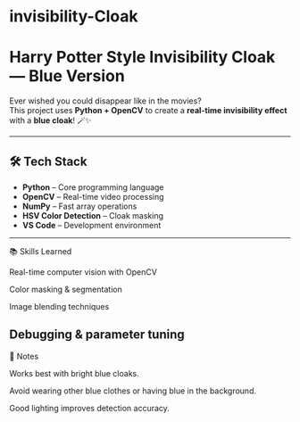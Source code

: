 # invisibility-Cloak
# Harry Potter Style Invisibility Cloak — Blue Version

Ever wished you could disappear like in the movies?  
This project uses **Python + OpenCV** to create a **real-time invisibility effect** with a **blue cloak**! 🪄✨

---

## 🛠 Tech Stack
- **Python** – Core programming language
- **OpenCV** – Real-time video processing
- **NumPy** – Fast array operations
- **HSV Color Detection** – Cloak masking
- **VS Code** – Development environment
---
📚 Skills Learned

Real-time computer vision with OpenCV

Color masking & segmentation

Image blending techniques

Debugging & parameter tuning
---
📌 Notes

Works best with bright blue cloaks.

Avoid wearing other blue clothes or having blue in the background.

Good lighting improves detection accuracy.
